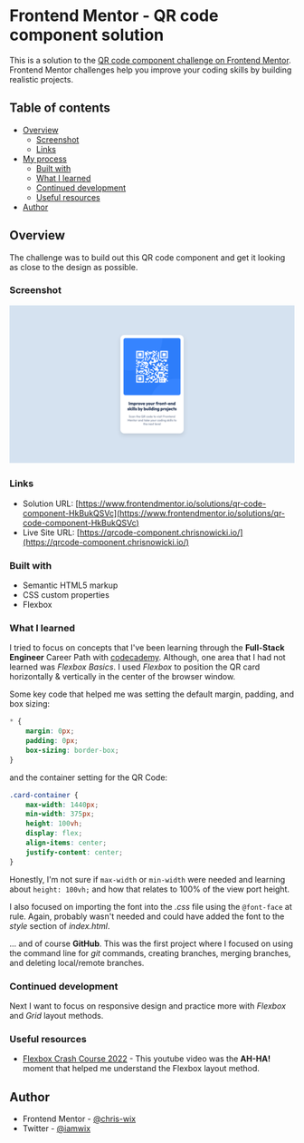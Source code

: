 # Frontend Mentor - QR code component solution

This is a solution to the [QR code component challenge on Frontend Mentor](https://www.frontendmentor.io/challenges/qr-code-component-iux_sIO_H). Frontend Mentor challenges help you improve your coding skills by building realistic projects. 

## Table of contents

- [Overview](#overview)
  - [Screenshot](#screenshot)
  - [Links](#links)
- [My process](#my-process)
  - [Built with](#built-with)
  - [What I learned](#what-i-learned)
  - [Continued development](#continued-development)
  - [Useful resources](#useful-resources)
- [Author](#author)

## Overview
The challenge was to build out this QR code component and get it looking as close to the design as possible.

### Screenshot

![](./images/screencapture.png)

### Links

- Solution URL: [https://www.frontendmentor.io/solutions/qr-code-component-HkBukQSVc](https://www.frontendmentor.io/solutions/qr-code-component-HkBukQSVc)
- Live Site URL: [https://qrcode-component.chrisnowicki.io/](https://qrcode-component.chrisnowicki.io/)
### Built with

- Semantic HTML5 markup
- CSS custom properties
- Flexbox

### What I learned

I tried to focus on concepts that I've been learning through the **Full-Stack Engineer** Career Path with [codecademy](https://www.codeacademy.com).  Although, one area that I had not learned was *Flexbox Basics*.  I used *Flexbox* to position the QR card horizontally & vertically in the center of the browser window.  

Some key code that helped me was setting the default margin, padding, and box sizing:

```css
* {
    margin: 0px;
    padding: 0px;
    box-sizing: border-box;
}
```
and the container setting for the QR Code:

```css
.card-container {
    max-width: 1440px;
    min-width: 375px;
    height: 100vh;
    display: flex;
    align-items: center;
    justify-content: center;
}
```
Honestly, I'm not sure if `max-width` or `min-width` were needed and learning about `height: 100vh;` and how that relates to 100% of the view port height.

I also focused on importing the font into the *.css* file using the `@font-face` at rule.  Again, probably wasn't needed and could have added the font to the *style* section of *index.html*.

... and of course **GitHub**.  This was the first project where I focused on using the command line for *git* commands, creating branches, merging branches, and deleting local/remote branches.

### Continued development

Next I want to focus on responsive design and practice more with *Flexbox* and *Grid* layout methods.

### Useful resources

- [Flexbox Crash Course 2022](https://youtu.be/3YW65K6LcIA) - This youtube video was the **AH-HA!** moment that helped me understand the Flexbox layout method.

## Author

- Frontend Mentor - [@chris-wix](https://www.frontendmentor.io/profile/chris-wix)
- Twitter - [@iamwix](https://www.twitter.com/iamwix)
